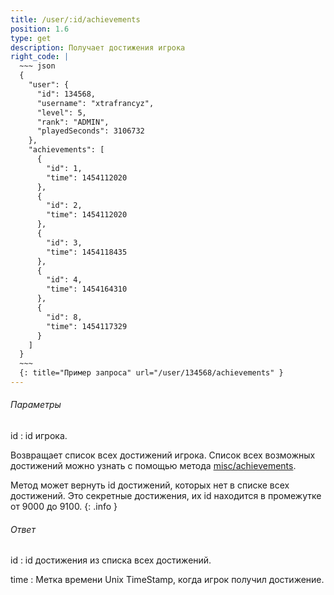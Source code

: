 ```yaml
---
title: /user/:id/achievements
position: 1.6
type: get
description: Получает достижения игрока
right_code: |
  ~~~ json
  {
    "user": {
      "id": 134568,
      "username": "xtrafrancyz",
      "level": 5,
      "rank": "ADMIN",
      "playedSeconds": 3106732
    },
    "achievements": [
      {
        "id": 1,
        "time": 1454112020
      },
      {
        "id": 2,
        "time": 1454112020
      },
      {
        "id": 3,
        "time": 1454118435
      },
      {
        "id": 4,
        "time": 1454164310
      },
      {
        "id": 8,
        "time": 1454117329
      }
    ]
  }
  ~~~
  {: title="Пример запроса" url="/user/134568/achievements" }
---
```


<h6>Параметры</h6>
id
: id игрока.

Возвращает список всех достижений игрока. Список всех возможных достижений можно узнать с помощью метода [misc/achievements](#apimisc_achievements_get).

Метод может вернуть id достижений, которых нет в списке всех достижений. Это секретные достижения, их id находится в промежутке от 9000 до 9100.
{: .info }

<h6>Ответ</h6>
id
: id достижения из списка всех достижений.

time
: Метка времени Unix TimeStamp, когда игрок получил достижение.
